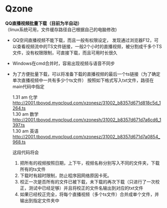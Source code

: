 # Qzone
**QQ直播视频批量下载（目前为半自动）**  
（linux系统可用，文件缓存路径自己根据自己的电脑修改)
* QQ空间直播视频不能下载，而且一般有权限设定，
  发现通过浏览器F12，可以查看视频流中的TS文件链接，一般2个小时的直播视频，被分割成千多个TS文件，没有权限限制，可直接下载，而且可用时长很久

* Windows在cmd合并时，容易出现视频与语音不同步

* 为了方便批量下载，可以将准备下载的直播视频的最后一个ts链接（为了确定单次直播视频中一共有多少个ts文件）
  按照如下格式写入txt文件，路径在main代码中指定

  1.31 am 化学 http://2001.tbovod.myqcloud.com/xzonesz/31002_b8357d671d818c5d_1264.ts  
  1.30 am 数学 http://2001.tbovod.myqcloud.com/xzonesh/31002_b8357d671d7a6cd6_1397.ts  
  1.30 am 英语 http://2001.tbovod.myqcloud.com/xzonesz/31002_b8357d671d7a0854_968.ts  
  
  这段代码将会
  1. 把所有的视频按照日期，上下午，视频名称分别写入不同的文件夹，下载所有的ts文件  
  2. 下载时有超时限制，防止程序因网络原因卡死。  
  3. 校正一次是否所有的文件已被下载，未下载的再次下载（只进行了一次校正，测试中已经足够）并且将校正的文件名输出到对应的txt文件
  4. 如果已经校正完全，将每个直播视频（多个ts文件）合并成单个文件，并输出到指定文件夹中
  
  

